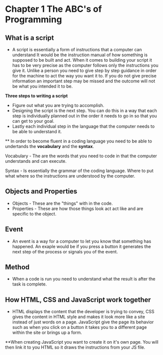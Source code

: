 # Chapter 1 The ABC's of Programming

## What is a script

- A script is essentially a form of instructions that a computer can understand  It would be the instruction manual of how something is supposed to be built and act.  When it comes to building your script it has to be very precise as the computer follows only the instructions you give it.  Unlike a person you need to give step by step guidance in order for the machine to act the way you want it to.  If you do not give precise information an important step may be missed and the outcome will not be what you intended it to be.

**Three steps to writing a script**

- Figure out what you are trying to accomplish.
- Designing the script is the next step.  You can do this in a way that each step is individually planned out in the order it needs to go in so that you can get to your goal.
- Lastly each individual step in the language that the computer needs to be able to understand it.  

** In order to become fluent in a coding language you need to be able to undertands the **vocabulary** and the **syntax**.

Vocabulary - The are the words that you need to code in that the computer understands and can execute.

Syntax - Is essentially the grammar of the coding language.  Where to put what where so the instructions are understood by the computer.

## Objects and Properties

- Objects - These are the "things" with in the code.
- Properties - These are how those things look act act like and are specific to the object.

## Event

- An event is a way for a computer to let you know that something has happened.  An exaple would be if you press a button it generates the next step of the process or signals you of the event.

## Method

- When a code is run you need to understand what the result is after the task is complete.

## How HTML, CSS and JavaScript work together

- HTML displays the content that the developer is trying to convey, CSS gives the content in HTML style and makes it look more like a site instead of just words on a page. JavaScript give the page its behavior such as when you click on a button it takes you to a different page within the site or brings up a form.

**When creating JavaScript you want to create it on it's own page.  You will then link it to you HTML so it draws the instructions from your JS file.